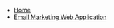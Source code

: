 <!-- TODO: Complete with your own sidebar structure and enable sidebar in index.html - or delete this file. -->
- [Home](/#docsify-js-template-homepage)
- [Email Marketing Web Application]()
